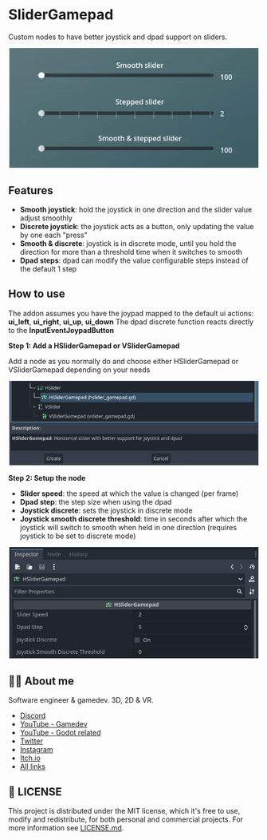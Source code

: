 # SliderGamepad

Custom nodes to have better joystick and dpad support on sliders.

<p align="center">
  <img src="media/slider_gamepad.gif" width="500">
</p>

## Features

- **Smooth joystick**: hold the joystick in one direction and the slider value adjust smoothly
- **Discrete joystick**: the joystick acts as a button, only updating the value by one each "press"
- **Smooth & discrete**: joystick is in discrete mode, until you hold the direction for more than a threshold time when it switches to smooth
- **Dpad steps**: dpad can modify the value configurable steps instead of the default 1 step

## How to use

The addon assumes you have the joypad mapped to the default ui actions: **ui_left**, **ui_right**, **ui_up**, **ui_down**
The dpad discrete function reacts directly to the **InputEventJoypadButton**

**Step 1: Add a HSliderGamepad or VSliderGamepad**

Add a node as you normally do and choose either HSliderGamepad or VSliderGamepad depending on your needs

<p align="center">
  <img src="media/add_node.png" width="500">
</p>

**Step 2: Setup the node**

- **Slider speed**: the speed at which the value is changed (per frame)
- **Dpad step**: the step size when using the dpad 
- **Joystick discrete**: sets the joystick in discrete mode
- **Joystick smooth discrete threshold**: time in seconds after which the joystick will switch to smooth when held in one direction (requires joystick to be set to discrete mode)

<p align="center">
  <img src="media/node_setup.png" width="500">
</p>

## 💁‍♂️ About me

Software engineer & gamedev. 3D, 2D & VR. 

- [Discord](https://discord.gg/83nFRPTP6t)
- [YouTube - Gamedev](https://www.youtube.com/c/MrEliptik)
- [YouTube - Godot related](https://www.youtube.com/@mrelipteach)
- [Twitter](https://twitter.com/mreliptik)
- [Instagram](https://www.instagram.com/mreliptik)
- [Itch.io](https://mreliptik.itch.io/)
- [All links](https://bento.me/mreliptik)

## 📔 LICENSE

This project is distributed under the MIT license, which it's free to use, modify and redistribute, for both personal and commercial projects. For more information see [LICENSE.md](LICENSE).